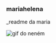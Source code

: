 ### mariahelena



_readme da maria






![gif do neném](https://media.tenor.com/wAx8P0HZlJAAAAAM/gap-slapped.gif)
